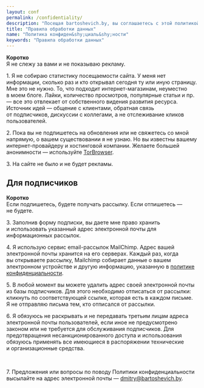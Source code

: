 ```yaml
---
layout: conf
permalink: /confidentiality/
description: "Посещая bartoshevich.by, вы соглашаетесь с этой политикой. В ином случае — закройте сайт."
title: "Правила обработки данных"
name: "Политика конфиден&shy;циаль&shy;ности"
keywords: "Правила обработки данных"
---
```


<div class="with-side">
<div class="side">
<p><b>Коротко</b><br/>
 Я&nbsp;не&nbsp;слежу за&nbsp;вами и&nbsp;не&nbsp;показываю рекламу.
</p>
</div>
<p>1. Я&nbsp;не&nbsp;собираю статистику посещаемости сайта. У&nbsp;меня нет информации, сколько раз и&nbsp;кто открывал сегодня ту&nbsp;или иную страницу. Мне это не&nbsp;нужно. То, что подходит интернет-магазинам, неуместно в&nbsp;моем блоге. Лайки, количество просмотров, популярные статьи и&nbsp;пр. —&nbsp;все это отвлекает от&nbsp;собственного видения развития ресурса. Источник идей&nbsp;— общение с&nbsp;клиентами, обратная связь от&nbsp;подписчиков, дискуссии с&nbsp;коллегами, а&nbsp;не&nbsp;отслеживание кликов пользователей. </p>
<p>2. Пока вы&nbsp;не&nbsp;подпишетесь на&nbsp;обновления или не&nbsp;свяжетесь со&nbsp;мной напрямую, о&nbsp;вашем существовании я&nbsp;не&nbsp;узнаю. Но&nbsp;вы&nbsp;известны вашему интернет-провайдеру и&nbsp;хостинговой компании. Желаете большей анонимности&nbsp;— используйте <a href="https://www.torproject.org/download/" target="_blank" rel="noopener">TorBrowser</a>. </p>

<p>3. На&nbsp;сайте не&nbsp;было и&nbsp;не&nbsp;будет рекламы. </p>

</div>

<h2>Для подписчиков </h2>
<div class="with-side">
<div class="side">
<p><b>Коротко</b><br/>Если подпишетесь, будете получать рассылку. Если отпишетесь&nbsp;— не&nbsp;будете. </p>
</div>
<p>3. Заполнив форму подписки, вы&nbsp;даете мне право хранить и&nbsp;использовать указанный адрес электронной почты для информационных рассылок. </p>
<p>4. Я&nbsp;использую сервис email-рассылок MailChimp. Адрес вашей электронной почты хранится на&nbsp;его серверах. Каждый раз, когда вы&nbsp;открываете рассылку, Mailchimp собирает данные о&nbsp;вашем электронном устройстве и&nbsp;другую информацию, указанную в&nbsp;<a href="https://mailchimp.com/legal/privacy/" target="_blank" rel="noopener">политике конфиденциальности</a>. </p>
<p>5. В&nbsp;любой момент вы&nbsp;можете удалить адрес своей электронной почты из&nbsp;базы подписчиков. Для этого необходимо отписаться от&nbsp;рассылки: кликнуть по&nbsp;соответствующей ссылке, которая есть в&nbsp;каждом письме. Я&nbsp;не&nbsp;отправляю письма тем, кто отписался от&nbsp;рассылки.</p>
<p>6. Я&nbsp;обязуюсь не&nbsp;раскрывать и&nbsp;не&nbsp;передавать третьим лицам адреса электронной почты пользователей, если иное не&nbsp;предусмотрено законом или не&nbsp;требуется для обслуживания подписчиков. Для предотвращения несанкционированного доступа и&nbsp;использования обязуюсь применять все имеющиеся в&nbsp;распоряжении технические и&nbsp;организационные средства. </p>
</div>
<br>
<p>7. Предложения или вопросы по&nbsp;поводу Политики конфиденциальности высылайте на&nbsp;адрес электронной почты&nbsp;— <a href="mailto:dmitry@bartoshevich.by">dmitry@bartoshevich.by</a>. </p>
